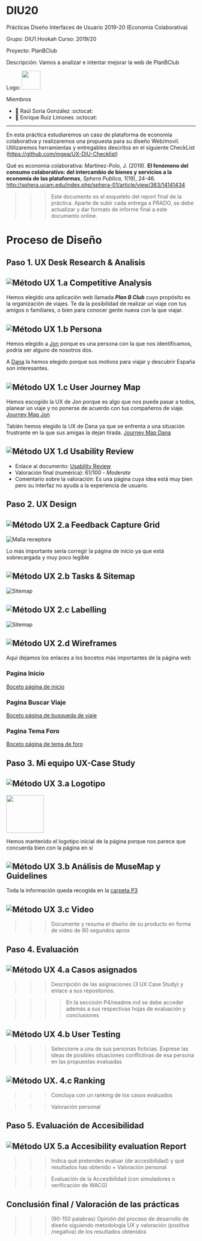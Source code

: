 # DIU20
Prácticas Diseño Interfaces de Usuario 2019-20 (Economía Colaborativa) 

Grupo: DIU1.Hookah  Curso: 2019/20 

Proyecto: PlanBClub

Descripción: Vamos a analizar e intentar mejorar la web de PlanBClub

Logo: <img src="img/logo_PlanBClub.png" height=50></img>

Miembros
 * :bust_in_silhouette:   Raúl Soria González     :octocat:     
 * :bust_in_silhouette:  Enrique Ruiz Limones     :octocat:

----- 

En esta práctica estudiaremos un caso de plataforma de economía colaborativa y realizaremos una propuesta para su diseño Web/movil. Utilizaremos herramientas y entregables descritos en el siguiente CheckList (https://github.com/mgea/UX-DIU-Checklist) 


Qué es economia colaborativa: Martínez-Polo, J. (2019). **El fenómeno del consumo colaborativo: del intercambio de bienes y servicios a la economía de las plataformas**, *Sphera Publica, 1*(19), 24-46. http://sphera.ucam.edu/index.php/sphera-01/article/view/363/14141434

>>> Este documento es el esqueleto del report final de la práctica. Aparte de subir cada entrega a PRADO, se debe actualizar y dar formato de informe final a este documento online. 


# Proceso de Diseño 

## Paso 1. UX Desk Research & Analisis 

![Método UX](img/Competitive.png) 1.a Competitive Analysis
-----

Hemos elegido una aplicación web llamada ***Plan B Club*** cuyo propósito es la organización de viajes. Te da la posibilidad de realizar un viaje con tus amigos o familiares, o bien para conocer gente nueva con la que viajar.

![Método UX](img/Persona.png) 1.b Persona
-----

Hemos elegido a [Jon][Persona Jon] porque es una persona con la que nos identificamos, podría ser alguno de nosotros dos.

A [Dana][Persona Dana] la hemos elegido porque sus motivos para viajar y descubrir España son interesantes.

![Método UX](img/JourneyMap.png) 1.c User Journey Map
----

Hemos escogido la UX de Jon porque es algo que nos puede pasar a todos, planear un viaje y no ponerse de acuerdo con tus compañeros de viaje. [Journey Map Jon][Mapa Jon]

Tabién hemos elegido la UX de Dana ya que se enfrenta a una situación frustrante en la que sus amigas la dejan tirada. [Journey Map Dana][Mapa Dana]

![Método UX](img/usabilityReview.png) 1.d Usability Review
----

- Enlace al documento:  [Usability Review](P1/Usability-review.pdf)
- Valoración final (numérica): 61/100 - *Moderate*
- Comentario sobre la valoración: Es una página cuya idea está muy bien pero su interfaz no ayuda a la experiencia de usuario.


## Paso 2. UX Design  


![Método UX](img/feedback-capture-grid.png) 2.a Feedback Capture Grid
----


![Malla receptora](img/Malla.png)

Lo más importante sería corregir la página de inicio ya que está sobrecargada y muy poco legible

![Método UX](img/Sitemap.png) 2.b Tasks & Sitemap 
-----

![Sitemap](img/siteMap.png)


![Método UX](img/labelling.png) 2.c Labelling 
----


![Sitemap](img/Labelling.png)


![Método UX](img/Wireframes.png) 2.d Wireframes
-----
Aquí dejamos los enlaces a los bocetos más importantes de la página web
### Pagina Inicio
[Boceto página de inicio][Boceto inicio]
### Pagina Buscar Viaje
[Boceto página de busqueda de viaje][Boceto buscar viaje]
### Pagina Tema Foro
[Boceto página de tema de foro][Boceto tema]


## Paso 3. Mi equipo UX-Case Study 

![Método UX](img/landing-page.png)  3.a Logotipo
----
<img src="img/logo_PlanBClub.png" height=100></img>

Hemos mantenido el logotipo inicial de la página porque nos parece que concuerda bien con la página en sí

![Método UX](img/guidelines.png) 3.b Análisis de MuseMap y Guidelines
----
Toda la información queda recogida en la [carpeta P3](P3)

![Método UX](img/mockup.png)  3.c Video
----

>>> Documente y resuma el diseño de su producto en forma de video de 90 segundos aprox


## Paso 4. Evaluación 


![Método UX](img/ABtesting.png) 4.a Casos asignados
----


>>> Descripción de las asignaciones (3 UX Case Study) y enlace a  sus repositorios.

>>>> En la seccioón P4/readme.md se debe acceder además a sus respectivas hojas de evaluación y conclusiones 


![Método UX](img/usability-testing.png) 4.b User Testing
----

>>> Seleccione a una de sus personas ficticias. Exprese las ideas de posibles situaciones conflictivas de esa persona en las propuestas evaluadas


![Método UX](img/Survey.png). 4.c Ranking 
----

>>> Concluya con un ranking de los casos evaluados 

>>> Valoración personal 


## Paso 5. Evaluación de Accesibilidad  


![Método UX](img/Accesibility.png)  5.a Accesibility evaluation Report
----

>>> Indica qué pretendes evaluar (de accesibilidad) y qué resultados has obtenido + Valoración personal

>>> Evaluación de la Accesibilidad (con simuladores o verificación de WACG) 



## Conclusión final / Valoración de las prácticas


>>> (90-150 palabras) Opinión del proceso de desarrollo de diseño siguiendo metodología UX y valoración (positiva /negativa) de los resultados obtenidos  





[Persona Jon]:img/Persona_Jon.png
[Persona Dana]:img/Persona_Dana.png
[Mapa Jon]:img/Mapa_Jon.png
[Mapa Dana]:img/Mapa_Dana.png
[Boceto inicio]:img/boceto_inicio.jpg
[Boceto buscar viaje]:img/boceto_buscar_viaje.jpg
[Boceto tema]:img/boceto_tema.jpeg